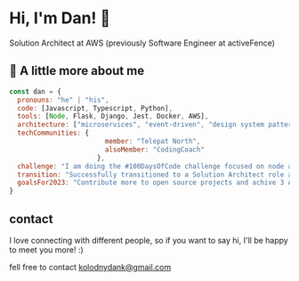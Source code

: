 
# Hi, I'm Dan! 👋

Solution Architect at AWS (previously Software Engineer at activeFence)


## 🚀 A little more about me 

```javascript
const dan = {
  pronouns: "he" | "his",
  code: [Javascript, Typescript, Python],
  tools: [Node, Flask, Django, Jest, Docker, AWS],
  architecture: ["microservices", "event-driven", "design system pattern"],
  techCommunities: {
                        member: "Telepat North",
                        alsoMember: "CodingCoach"
                      },
  challenge: "I am doing the #100DaysOfCode challenge focused on node and typescript",
  transition: "Successfully transitioned to a Solution Architect role at AWS",
  goalsFor2023: "Contribute more to open source projects and achive 3 AWS certifications"
}


```



## contact
I love connecting with different people, so if you want to say hi, I'll be happy to meet you more! :)

fell free to contact kolodnydank@gmail.com
